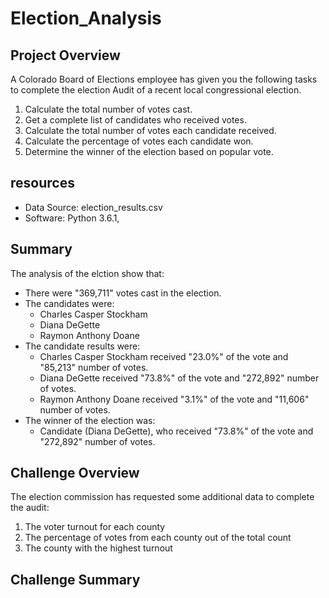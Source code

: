# Election_Analysis

## Project Overview
A Colorado Board of Elections employee has given you the following tasks to complete the election Audit of a recent local congressional election.

1. Calculate the total number of votes cast.
2. Get a complete list of candidates who received votes.
3. Calculate the total number of votes each candidate received.
4. Calculate the percentage of votes each candidate won.
5. Determine the winner of the election based on popular vote.

## resources
- Data Source: election_results.csv
- Software: Python 3.6.1, 

## Summary
The analysis of the elction show that:
- There were "369,711" votes cast in the election.
- The candidates were:
    - Charles Casper Stockham
    - Diana DeGette
    - Raymon Anthony Doane
- The candidate results were:
    - Charles Casper Stockham received "23.0%" of the vote and "85,213" number of votes.
    - Diana DeGette received "73.8%" of the vote and "272,892" number of votes.
    - Raymon Anthony Doane received "3.1%" of the vote and "11,606" number of votes.
- The winner of the election was:
    - Candidate (Diana DeGette), who received "73.8%" of the vote and "272,892" number of votes.

## Challenge Overview
The election commission has requested some additional data to complete the audit:

1. The voter turnout for each county
2. The percentage of votes from each county out of the total count
3. The county with the highest turnout

## Challenge Summary

